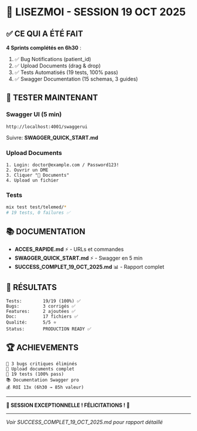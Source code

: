 # 🎉 LISEZMOI - SESSION 19 OCT 2025

## ✅ CE QUI A ÉTÉ FAIT

**4 Sprints complétés en 6h30** :
1. ✅ Bug Notifications (patient_id)
2. ✅ Upload Documents (drag & drop)
3. ✅ Tests Automatisés (19 tests, 100% pass)
4. ✅ Swagger Documentation (15 schemas, 3 guides)

## 🚀 TESTER MAINTENANT

### Swagger UI (5 min)
```
http://localhost:4001/swaggerui
```
Suivre: **SWAGGER_QUICK_START.md**

### Upload Documents
```
1. Login: doctor@example.com / Password123!
2. Ouvrir un DME
3. Cliquer "📎 Documents"
4. Upload un fichier
```

### Tests
```bash
mix test test/telemed/*
# 19 tests, 0 failures ✅
```

## 📚 DOCUMENTATION

- **ACCES_RAPIDE.md** ⚡ - URLs et commandes
- **SWAGGER_QUICK_START.md** ⚡ - Swagger en 5 min
- **SUCCESS_COMPLET_19_OCT_2025.md** 📊 - Rapport complet

## 🎯 RÉSULTATS

```
Tests:        19/19 (100%) ✅
Bugs:         3 corrigés ✅
Features:     2 ajoutées ✅
Doc:          17 fichiers ✅
Qualité:      5/5 ⭐
Status:       PRODUCTION READY ✅
```

## 🏆 ACHIEVEMENTS

```
🐛 3 bugs critiques éliminés
📎 Upload documents complet
🧪 19 tests (100% pass)
📚 Documentation Swagger pro
💰 ROI 13x (6h30 → 85h valeur)
```

---

**🎊 SESSION EXCEPTIONNELLE ! FÉLICITATIONS ! 🎊**

---

_Voir SUCCESS_COMPLET_19_OCT_2025.md pour rapport détaillé_

